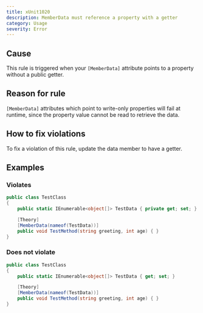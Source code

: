 ```yaml
---
title: xUnit1020
description: MemberData must reference a property with a getter
category: Usage
severity: Error
---
```


## Cause

This rule is triggered when your `[MemberData]` attribute points to a property without a public getter.

## Reason for rule

`[MemberData]` attributes which point to write-only properties will fail at runtime, since the property value cannot be read to retrieve the data.

## How to fix violations

To fix a violation of this rule, update the data member to have a getter.

## Examples

### Violates

```csharp
public class TestClass
{
	public static IEnumerable<object[]> TestData { private get; set; }

	[Theory]
	[MemberData(nameof(TestData))]
	public void TestMethod(string greeting, int age) { }
}
```

### Does not violate

```csharp
public class TestClass
{
	public static IEnumerable<object[]> TestData { get; set; }

	[Theory]
	[MemberData(nameof(TestData))]
	public void TestMethod(string greeting, int age) { }
}
```
